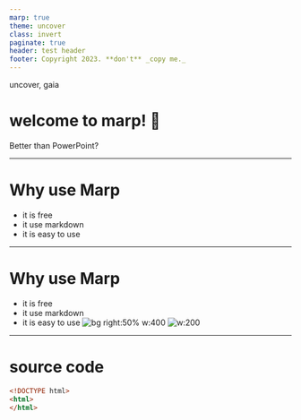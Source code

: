 ```yaml
---
marp: true
theme: uncover
class: invert
paginate: true
header: test header
footer: Copyright 2023. **don't** _copy me._
---
```


uncover, gaia

# welcome to marp! :rocket:

Better than PowerPoint?

---

 # Why use Marp

 - it is free
 - it use markdown
 - it is easy to use

 <!-- this is a speacker notes -->
---

# Why use Marp

 * it is free
 * it use markdown
 * it is easy to use
![bg right:50% w:400](https://user-images.githubusercontent.com/52345276/205083947-2f7c0c99-6c02-4cce-b6c6-d9623fa757aa.png)
![w:200](https://user-images.githubusercontent.com/52345276/205083947-2f7c0c99-6c02-4cce-b6c6-d9623fa757aa.png)

---

# source code

```html
<!DOCTYPE html>
<html>
</html>
```